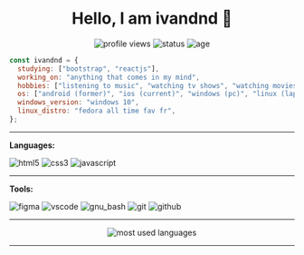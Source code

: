 <h1 align="center">Hello, I am ivandnd 👋</h1>

<p align="center">
<img src="https://komarev.com/ghpvc/?username=ivandnd&style=for-the-badge" alt="profile views">
<img src="https://img.shields.io/badge/STATUS-ALIVE-success?style=for-the-badge" alt="status">
<img src="https://img.shields.io/badge/Age-20-yellow?style=for-the-badge" alt="age">
</p>


```javascript
const ivandnd = {
  studying: ["bootstrap", "reactjs"],
  working_on: "anything that comes in my mind",
  hobbies: ["listening to music", "watching tv shows", "watching movies", "learning new stuffs"],
  os: ["android (former)", "ios (current)", "windows (pc)", "linux (laptop)"],
  windows_version: "windows 10",
  linux_distro: "fedora all time fav fr",
};
```
---

**Languages:**

<div>
<img alt="html5" src="https://img.shields.io/badge/HTML5-E34F26?style=for-the-badge&logo=html5&logoColor=white" />
<img alt="css3" src="https://img.shields.io/badge/CSS3-1572B6?style=for-the-badge&logo=css3&logoColor=white" />
<img alt="javascript" src="https://img.shields.io/badge/JavaScript-323330?style=for-the-badge&logo=javascript&logoColor=F7DF1E" />
</div>

---

**Tools:**

<div>
<img alt="figma" src="https://img.shields.io/badge/Figma-A020F0?style=for-the-badge&logo=figma&logoColor=white" />
<img alt="vscode" src="https://img.shields.io/badge/VSCode-0078D4?style=for-the-badge&logo=visual%20studio%20code&logoColor=white" />
<img alt="gnu_bash" src="https://img.shields.io/badge/GNU%20Bash-4EAA25?style=for-the-badge&logo=GNU%20Bash&logoColor=white" />
<img alt="git" src="https://img.shields.io/badge/GIT-E44C30?style=for-the-badge&logo=git&logoColor=white" />
<img alt="github" src="https://img.shields.io/badge/GitHub-100000?style=for-the-badge&logo=github&logoColor=white" />
</div>

---

<div align="center">
<img alt="most used languages" src="https://github-readme-stats.vercel.app/api/top-langs/?username=ivandnd&theme=radical" />
</div>

---
